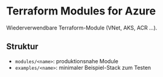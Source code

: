 # Terraform Modules for Azure
Wiederverwendbare Terraform-Module (VNet, AKS, ACR …).
## Struktur
- `modules/<name>`: produktionsnahe Module
- `examples/<name>`: minimaler Beispiel-Stack zum Testen
